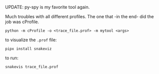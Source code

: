 UPDATE: py-spy is my favorite tool again.

Much troubles with all different profiles. The one that -in the end- did the job was cProfile.


```
python -m cProfile -o <trace_file.prof> -m mytool <args>
```

to visualize the `.prof` file:


`pipx install snakeviz`

to run:

`snakevis trace_file.prof`

